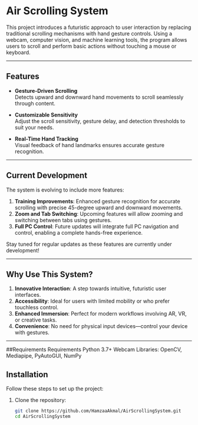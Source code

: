 # Air Scrolling System

This project introduces a futuristic approach to user interaction by replacing traditional scrolling mechanisms with hand gesture controls. Using a webcam, computer vision, and machine learning tools, the program allows users to scroll and perform basic actions without touching a mouse or keyboard.

---

## Features

- **Gesture-Driven Scrolling**  
  Detects upward and downward hand movements to scroll seamlessly through content.
  
- **Customizable Sensitivity**  
  Adjust the scroll sensitivity, gesture delay, and detection thresholds to suit your needs.

- **Real-Time Hand Tracking**  
  Visual feedback of hand landmarks ensures accurate gesture recognition.

---

## Current Development

The system is evolving to include more features:
1. **Training Improvements**: Enhanced gesture recognition for accurate scrolling with precise 45-degree upward and downward movements.
2. **Zoom and Tab Switching**: Upcoming features will allow zooming and switching between tabs using gestures.
3. **Full PC Control**: Future updates will integrate full PC navigation and control, enabling a complete hands-free experience.

Stay tuned for regular updates as these features are currently under development!

---

## Why Use This System?

1. **Innovative Interaction**: A step towards intuitive, futuristic user interfaces.
2. **Accessibility**: Ideal for users with limited mobility or who prefer touchless control.
3. **Enhanced Immersion**: Perfect for modern workflows involving AR, VR, or creative tasks.
4. **Convenience**: No need for physical input devices—control your device with gestures.

---
##Requirements 
Requirements
Python 3.7+
Webcam
Libraries: OpenCV, Mediapipe, PyAutoGUI, NumPy

## Installation

Follow these steps to set up the project:

1. Clone the repository:
   ```bash
   git clone https://github.com/HamzaaAkmal/AirScrollingSystem.git
   cd AirScrollingSystem
